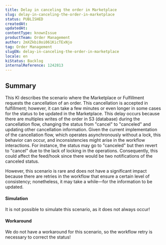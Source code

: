```yaml
---
title: Delay in canceling the order in Marketplace
slug: delay-in-canceling-the-order-in-marketplace
status: PUBLISHED
createdAt: 
updatedAt: 
contentType: knownIssue
productTeam: Order Management
author: 2mXZkbi0oi061KicTExNjo
tag: Order Management
slugEN: delay-in-canceling-the-order-in-marketplace
locale: en
kiStatus: Backlog
internalReference: 1242813
---
```


## Summary


This KI describes the scenario where the Marketplace or Fulfillment requests the cancellation of an order. This cancellation is accepted in fulfillment; however, it can take a few minutes or even longer in some cases for the status to be updated in the Marketplace. This delay occurs because there are multiples writes of the order in S3 (database) during the cancellation flow, changing the status from "cancel" to "canceled" and updating other cancellation information. Given the current implementation of the cancellation flow, which operates asynchronously without a lock, this behavior can occur, and inconsistencies might arise in the workflow interactions. For instance, the status may go to "canceled" but then revert to "cancel" due to the lack of locking in the operations. Consequently, this could affect the feed/hook since there would be two notifications of the canceled status.

However, this scenario is rare and does not have a significant impact because there are retries in the workflow that ensure a certain level of consistency; nonetheless, it may take a while—for the information to be updated.


#### Simulation


It is not possible to simulate this scenario, as it does not always occur!


#### Workaround


We do not have a workaround for this scenario, so the workflow retry is necessary to correct the status!




